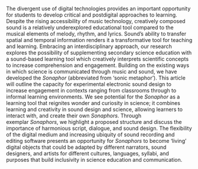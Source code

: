 
The divergent use of digital technologies provides an important opportunity for students to develop critical and postdigital approaches to learning. Despite the rising accessibility of music technology, creatively composed sound is a relatively underexplored educational tool compared to the musical elements of melody, rhythm, and lyrics. Sound’s ability to transfer spatial and temporal information renders it a transformative tool for teaching and learning. Embracing an interdisciplinary approach, our research explores the possibility of supplementing secondary science education with a sound-based learning tool which creatively interprets scientific concepts to increase comprehension and engagement. Building on the existing ways in which science is communicated through music and sound, we have developed the _Sonaphor_ (abbreviated from ‘sonic metaphor’). This article will outline the capacity for experimental electronic sound design to increase engagement in contexts ranging from classrooms through to informal learning environments. We see potential for the _Sonaphor_ as a learning tool that reignites wonder and curiosity in science; it combines learning and creativity in sound design and science, allowing learners to interact with, and create their own _Sonaphors_. Through exemplar _Sonaphors_, we highlight a proposed structure and discuss the importance of harmonious script, dialogue, and sound design. The flexibility of the digital medium and increasing ubiquity of sound recording and editing software presents an opportunity for _Sonaphors_ to become ‘living’ digital objects that could be adapted by different narrators, sound designers, and artists for different cultures, languages, syllabi, and purposes that build inclusivity in science education and communication.